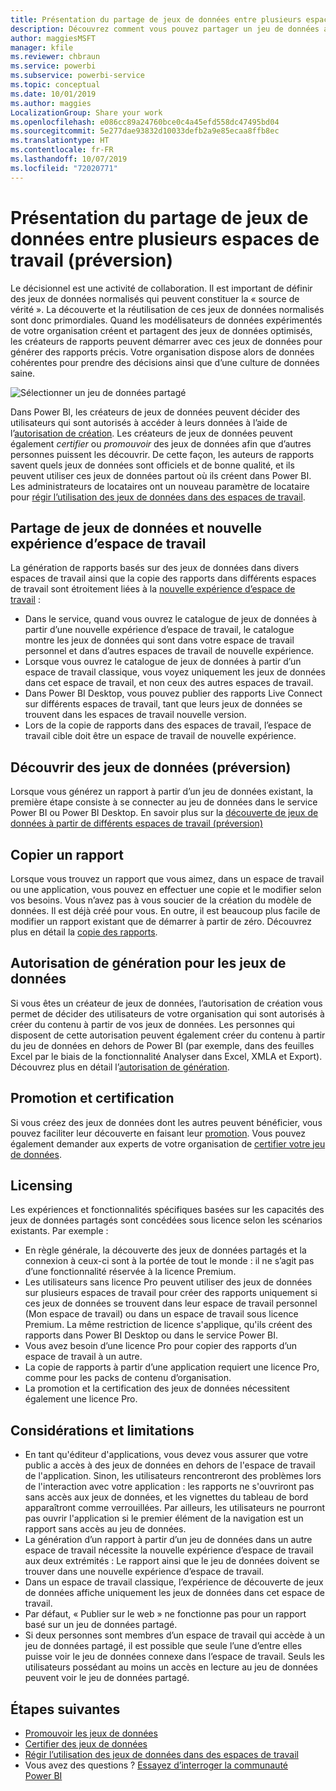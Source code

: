 ```yaml
---
title: Présentation du partage de jeux de données entre plusieurs espaces de travail (préversion)
description: Découvrez comment vous pouvez partager un jeu de données avec des utilisateurs dans toute l’organisation. Ils peuvent ensuite générer des rapports basés sur votre jeu de données dans leurs propres espaces de travail.
author: maggiesMSFT
manager: kfile
ms.reviewer: chbraun
ms.service: powerbi
ms.subservice: powerbi-service
ms.topic: conceptual
ms.date: 10/01/2019
ms.author: maggies
LocalizationGroup: Share your work
ms.openlocfilehash: e086cc89a24760bce0c4a45efd558dc47495bd04
ms.sourcegitcommit: 5e277dae93832d10033defb2a9e85ecaa8ffb8ec
ms.translationtype: HT
ms.contentlocale: fr-FR
ms.lasthandoff: 10/07/2019
ms.locfileid: "72020771"
---
```

# <a name="intro-to-datasets-across-workspaces-preview"></a>Présentation du partage de jeux de données entre plusieurs espaces de travail (préversion)

Le décisionnel est une activité de collaboration. Il est important de définir des jeux de données normalisés qui peuvent constituer la « source de vérité ». La découverte et la réutilisation de ces jeux de données normalisés sont donc primordiales. Quand les modélisateurs de données expérimentés de votre organisation créent et partagent des jeux de données optimisés, les créateurs de rapports peuvent démarrer avec ces jeux de données pour générer des rapports précis. Votre organisation dispose alors de données cohérentes pour prendre des décisions ainsi que d’une culture de données saine.

![Sélectionner un jeu de données partagé](media/service-datasets-across-workspaces/power-bi-select-shared-dataset.png)

Dans Power BI, les créateurs de jeux de données peuvent décider des utilisateurs qui sont autorisés à accéder à leurs données à l’aide de l’[autorisation de création](service-datasets-build-permissions.md). Les créateurs de jeux de données peuvent également *certifier* ou *promouvoir* des jeux de données afin que d’autres personnes puissent les découvrir. De cette façon, les auteurs de rapports savent quels jeux de données sont officiels et de bonne qualité, et ils peuvent utiliser ces jeux de données partout où ils créent dans Power BI. Les administrateurs de locataires ont un nouveau paramètre de locataire pour [régir l’utilisation des jeux de données dans des espaces de travail](service-datasets-admin-across-workspaces.md).

## <a name="dataset-sharing-and-the-new-workspace-experience"></a>Partage de jeux de données et nouvelle expérience d’espace de travail

La génération de rapports basés sur des jeux de données dans divers espaces de travail ainsi que la copie des rapports dans différents espaces de travail sont étroitement liées à la [nouvelle expérience d’espace de travail](service-create-the-new-workspaces.md) :

- Dans le service, quand vous ouvrez le catalogue de jeux de données à partir d’une nouvelle expérience d’espace de travail, le catalogue montre les jeux de données qui sont dans votre espace de travail personnel et dans d’autres espaces de travail de nouvelle expérience. 
- Lorsque vous ouvrez le catalogue de jeux de données à partir d’un espace de travail classique, vous voyez uniquement les jeux de données dans cet espace de travail, et non ceux des autres espaces de travail.
- Dans Power BI Desktop, vous pouvez publier des rapports Live Connect sur différents espaces de travail, tant que leurs jeux de données se trouvent dans les espaces de travail nouvelle version.
- Lors de la copie de rapports dans des espaces de travail, l’espace de travail cible doit être un espace de travail de nouvelle expérience.

## <a name="discover-datasets-preview"></a>Découvrir des jeux de données (préversion)

Lorsque vous générez un rapport à partir d’un jeu de données existant, la première étape consiste à se connecter au jeu de données dans le service Power BI ou Power BI Desktop. En savoir plus sur la [découverte de jeux de données à partir de différents espaces de travail (préversion)](service-datasets-discover-across-workspaces.md)

## <a name="copy-a-report"></a>Copier un rapport

Lorsque vous trouvez un rapport que vous aimez, dans un espace de travail ou une application, vous pouvez en effectuer une copie et le modifier selon vos besoins. Vous n’avez pas à vous soucier de la création du modèle de données. Il est déjà créé pour vous. En outre, il est beaucoup plus facile de modifier un rapport existant que de démarrer à partir de zéro. Découvrez plus en détail la [copie des rapports](service-datasets-copy-reports.md).

## <a name="build-permission-for-datasets"></a>Autorisation de génération pour les jeux de données

Si vous êtes un créateur de jeux de données, l’autorisation de création vous permet de décider des utilisateurs de votre organisation qui sont autorisés à créer du contenu à partir de vos jeux de données. Les personnes qui disposent de cette autorisation peuvent également créer du contenu à partir du jeu de données en dehors de Power BI (par exemple, dans des feuilles Excel par le biais de la fonctionnalité Analyser dans Excel, XMLA et Export). Découvrez plus en détail l’[autorisation de génération](service-datasets-build-permissions.md).

## <a name="promotion-and-certification"></a>Promotion et certification

Si vous créez des jeux de données dont les autres peuvent bénéficier, vous pouvez faciliter leur découverte en faisant leur [promotion](service-datasets-promote.md). Vous pouvez également demander aux experts de votre organisation de [certifier votre jeu de données](service-datasets-certify.md).

## <a name="licensing"></a>Licensing

Les expériences et fonctionnalités spécifiques basées sur les capacités des jeux de données partagés sont concédées sous licence selon les scénarios existants. Par exemple :

- En règle générale, la découverte des jeux de données partagés et la connexion à ceux-ci sont à la portée de tout le monde : il ne s’agit pas d’une fonctionnalité réservée à la licence Premium.
- Les utilisateurs sans licence Pro peuvent utiliser des jeux de données sur plusieurs espaces de travail pour créer des rapports uniquement si ces jeux de données se trouvent dans leur espace de travail personnel (Mon espace de travail) ou dans un espace de travail sous licence Premium. La même restriction de licence s'applique, qu'ils créent des rapports dans Power BI Desktop ou dans le service Power BI.
- Vous avez besoin d’une licence Pro pour copier des rapports d’un espace de travail à un autre.
- La copie de rapports à partir d’une application requiert une licence Pro, comme pour les packs de contenu d’organisation.
- La promotion et la certification des jeux de données nécessitent également une licence Pro.

## <a name="considerations-and-limitations"></a>Considérations et limitations

- En tant qu'éditeur d'applications, vous devez vous assurer que votre public a accès à des jeux de données en dehors de l'espace de travail de l'application. Sinon, les utilisateurs rencontreront des problèmes lors de l'interaction avec votre application : les rapports ne s'ouvriront pas sans accès aux jeux de données, et les vignettes du tableau de bord apparaîtront comme verrouillées. Par ailleurs, les utilisateurs ne pourront pas ouvrir l'application si le premier élément de la navigation est un rapport sans accès au jeu de données.
- La génération d’un rapport à partir d’un jeu de données dans un autre espace de travail nécessite la nouvelle expérience d’espace de travail aux deux extrémités : Le rapport ainsi que le jeu de données doivent se trouver dans une nouvelle expérience d’espace de travail.
- Dans un espace de travail classique, l’expérience de découverte de jeux de données affiche uniquement les jeux de données dans cet espace de travail.
- Par défaut, « Publier sur le web » ne fonctionne pas pour un rapport basé sur un jeu de données partagé.
- Si deux personnes sont membres d’un espace de travail qui accède à un jeu de données partagé, il est possible que seule l’une d’entre elles puisse voir le jeu de données connexe dans l’espace de travail. Seuls les utilisateurs possédant au moins un accès en lecture au jeu de données peuvent voir le jeu de données partagé. 

## <a name="next-steps"></a>Étapes suivantes

- [Promouvoir les jeux de données](service-datasets-promote.md)
- [Certifier des jeux de données](service-datasets-certify.md)
- [Régir l’utilisation des jeux de données dans des espaces de travail](service-datasets-admin-across-workspaces.md)
- Vous avez des questions ? [Essayez d’interroger la communauté Power BI](http://community.powerbi.com/)
